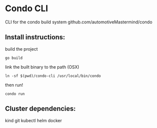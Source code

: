 # Condo CLI
CLI for the condo build system github.com/automotiveMastermind/condo

## Install instructions: 

build the project
```
go build
```

link the built binary to the path (OSX)
```
ln -sf $(pwd)/condo-cli /usr/local/bin/condo
```

then run!
```
condo run
```


## Cluster dependencies: 
kind
git
kubectl
helm
docker
